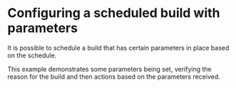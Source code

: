 # Configuring a scheduled build with parameters

It is possible to schedule a build that has certain parameters in place
based on the schedule.

This example demonstrates some parameters being set, verifying the
reason for the build and then actions based on the parameters received.